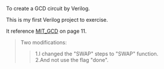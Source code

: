 To create a GCD circuit by Verilog.

This is my first Verilog project to exercise.

It reference [MIT_GCD](http://csg.csail.mit.edu/6.375/6_375_2006_www/handouts/lectures/L03-Verilog-Design-Examples.pdf) on page 11.

>Two modifications:  
>>1.I changed the "SWAP" steps to "SWAP" function.  
>>2.And not use the flag "done".  
